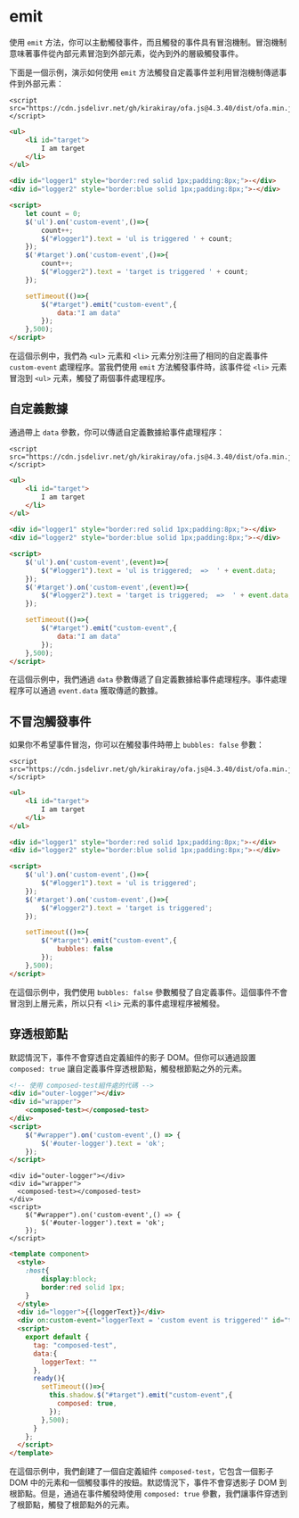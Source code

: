 # emit

使用 `emit` 方法，你可以主動觸發事件，而且觸發的事件具有冒泡機制。冒泡機制意味著事件從內部元素冒泡到外部元素，從內到外的層級觸發事件。

下面是一個示例，演示如何使用 `emit` 方法觸發自定義事件並利用冒泡機制傳遞事件到外部元素：

<html-viewer>

```
<script src="https://cdn.jsdelivr.net/gh/kirakiray/ofa.js@4.3.40/dist/ofa.min.js"></script>
```

```html
<ul>
    <li id="target">
        I am target
    </li>
</ul>

<div id="logger1" style="border:red solid 1px;padding:8px;">-</div>
<div id="logger2" style="border:blue solid 1px;padding:8px;">-</div>

<script>
    let count = 0;
    $('ul').on('custom-event',()=>{
        count++;
        $("#logger1").text = 'ul is triggered ' + count;
    });
    $('#target').on('custom-event',()=>{
        count++;
        $("#logger2").text = 'target is triggered ' + count;
    });

    setTimeout(()=>{
        $("#target").emit("custom-event",{
            data:"I am data"
        });
    },500);
</script>
```

</html-viewer>

在這個示例中，我們為 `<ul>` 元素和 `<li>` 元素分別注冊了相同的自定義事件 `custom-event` 處理程序。當我們使用 `emit` 方法觸發事件時，該事件從 `<li>` 元素冒泡到 `<ul>` 元素，觸發了兩個事件處理程序。

## 自定義數據

通過帶上 `data` 參數，你可以傳遞自定義數據給事件處理程序：

<html-viewer>

```
<script src="https://cdn.jsdelivr.net/gh/kirakiray/ofa.js@4.3.40/dist/ofa.min.js"></script>
```

```html
<ul>
    <li id="target">
        I am target
    </li>
</ul>

<div id="logger1" style="border:red solid 1px;padding:8px;">-</div>
<div id="logger2" style="border:blue solid 1px;padding:8px;">-</div>

<script>
    $('ul').on('custom-event',(event)=>{
        $("#logger1").text = 'ul is triggered;  =>  ' + event.data;
    });
    $('#target').on('custom-event',(event)=>{
        $("#logger2").text = 'target is triggered;  =>  ' + event.data;
    });

    setTimeout(()=>{
        $("#target").emit("custom-event",{
            data:"I am data"
        });
    },500);
</script>
```

</html-viewer>

在這個示例中，我們通過 `data` 參數傳遞了自定義數據給事件處理程序。事件處理程序可以通過 `event.data` 獲取傳遞的數據。

## 不冒泡觸發事件

如果你不希望事件冒泡，你可以在觸發事件時帶上 `bubbles: false` 參數：

<html-viewer>

```
<script src="https://cdn.jsdelivr.net/gh/kirakiray/ofa.js@4.3.40/dist/ofa.min.js"></script>
```

```html
<ul>
    <li id="target">
        I am target
    </li>
</ul>

<div id="logger1" style="border:red solid 1px;padding:8px;">-</div>
<div id="logger2" style="border:blue solid 1px;padding:8px;">-</div>

<script>
    $('ul').on('custom-event',()=>{
        $("#logger1").text = 'ul is triggered';
    });
    $('#target').on('custom-event',()=>{
        $("#logger2").text = 'target is triggered';
    });

    setTimeout(()=>{
        $("#target").emit("custom-event",{
            bubbles: false
        });
    },500);
</script>
```

</html-viewer>

在這個示例中，我們使用 `bubbles: false` 參數觸發了自定義事件。這個事件不會冒泡到上層元素，所以只有 `<li>` 元素的事件處理程序被觸發。

## 穿透根節點

默認情況下，事件不會穿透自定義組件的影子 DOM。但你可以通過設置 `composed: true` 讓自定義事件穿透根節點，觸發根節點之外的元素。

```html
<!-- 使用 composed-test組件處的代碼 -->
<div id="outer-logger"></div>
<div id="wrapper">
    <composed-test></composed-test>
</div>
<script>
    $("#wrapper").on('custom-event',() => {
        $('#outer-logger').text = 'ok';
    });
</script>
```

<comp-viewer comp-name="composed-test">

```
<div id="outer-logger"></div>
<div id="wrapper">
  <composed-test></composed-test>
</div>
<script>
    $("#wrapper").on('custom-event',() => {
        $('#outer-logger').text = 'ok';
    });
</script>
```

```html
<template component>
  <style>
    :host{
        display:block;
        border:red solid 1px;
    }
  </style>  
  <div id="logger">{{loggerText}}</div>
  <div on:custom-event="loggerText = 'custom event is triggered'" id="target"></div>
  <script>
    export default {
      tag: "composed-test",
      data:{
        loggerText: ""
      },
      ready(){
        setTimeout(()=>{
          this.shadow.$("#target").emit("custom-event",{
            composed: true,
          });
        },500);
      }
    };
  </script>
</template>
```

</comp-viewer>

在這個示例中，我們創建了一個自定義組件 `composed-test`，它包含一個影子 DOM 中的元素和一個觸發事件的按鈕。默認情況下，事件不會穿透影子 DOM 到根節點。但是，通過在事件觸發時使用 `composed: true` 參數，我們讓事件穿透到了根節點，觸發了根節點外的元素。